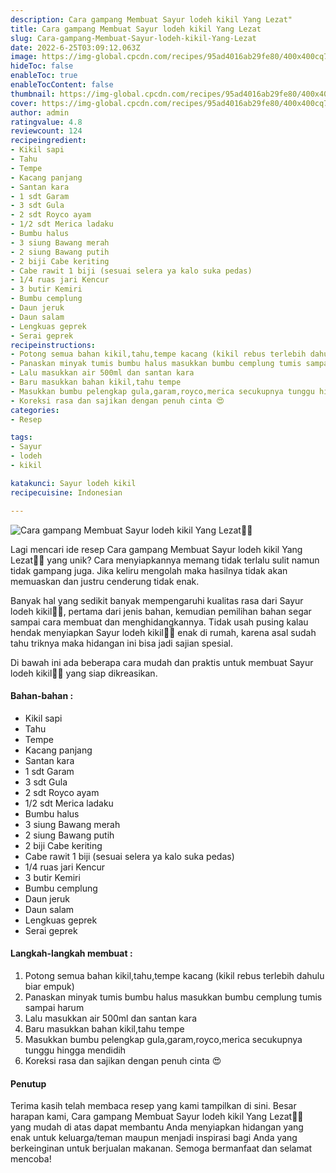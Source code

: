 ```yaml
---
description: Cara gampang Membuat Sayur lodeh kikil Yang Lezat"
title: Cara gampang Membuat Sayur lodeh kikil Yang Lezat
slug: Cara-gampang-Membuat-Sayur-lodeh-kikil-Yang-Lezat
date: 2022-6-25T03:09:12.063Z
image: https://img-global.cpcdn.com/recipes/95ad4016ab29fe80/400x400cq70/photo.jpg
hideToc: false
enableToc: true
enableTocContent: false
thumbnail: https://img-global.cpcdn.com/recipes/95ad4016ab29fe80/400x400cq70/photo.jpg
cover: https://img-global.cpcdn.com/recipes/95ad4016ab29fe80/400x400cq70/photo.jpg
author: admin
ratingvalue: 4.8
reviewcount: 124
recipeingredient:
- Kikil sapi
- Tahu
- Tempe
- Kacang panjang
- Santan kara
- 1 sdt Garam
- 3 sdt Gula
- 2 sdt Royco ayam
- 1/2 sdt Merica ladaku
- Bumbu halus
- 3 siung Bawang merah
- 2 siung Bawang putih
- 2 biji Cabe keriting
- Cabe rawit 1 biji (sesuai selera ya kalo suka pedas)
- 1/4 ruas jari Kencur
- 3 butir Kemiri
- Bumbu cemplung
- Daun jeruk
- Daun salam
- Lengkuas geprek
- Serai geprek
recipeinstructions:
- Potong semua bahan kikil,tahu,tempe kacang (kikil rebus terlebih dahulu biar empuk)
- Panaskan minyak tumis bumbu halus masukkan bumbu cemplung tumis sampai harum
- Lalu masukkan air 500ml dan santan kara
- Baru masukkan bahan kikil,tahu tempe
- Masukkan bumbu pelengkap gula,garam,royco,merica secukupnya tunggu hingga mendidih
- Koreksi rasa dan sajikan dengan penuh cinta 😍
categories:
- Resep

tags:
- Sayur
- lodeh
- kikil

katakunci: Sayur lodeh kikil
recipecuisine: Indonesian

---
```


![Cara gampang Membuat Sayur lodeh kikil Yang Lezat👩‍🍳](https://img-global.cpcdn.com/recipes/95ad4016ab29fe80/400x400cq70/photo.jpg)

Lagi mencari ide resep Cara gampang Membuat Sayur lodeh kikil Yang Lezat👩‍🍳 yang unik? Cara menyiapkannya memang tidak terlalu sulit namun tidak gampang juga. Jika keliru mengolah maka hasilnya tidak akan memuaskan dan justru cenderung tidak enak.

Banyak hal yang sedikit banyak mempengaruhi kualitas rasa dari Sayur lodeh kikil👩‍🍳, pertama dari jenis bahan, kemudian pemilihan bahan segar sampai cara membuat dan menghidangkannya. Tidak usah pusing kalau hendak menyiapkan Sayur lodeh kikil👩‍🍳 enak di rumah, karena asal sudah tahu triknya maka hidangan ini bisa jadi sajian spesial.

Di bawah ini ada beberapa cara mudah dan praktis untuk membuat Sayur lodeh kikil👩‍🍳 yang siap dikreasikan.

<!--inarticleads1-->

#### Bahan-bahan :

- Kikil sapi
- Tahu
- Tempe
- Kacang panjang
- Santan kara
- 1 sdt Garam
- 3 sdt Gula
- 2 sdt Royco ayam
- 1/2 sdt Merica ladaku
- Bumbu halus
- 3 siung Bawang merah
- 2 siung Bawang putih
- 2 biji Cabe keriting
- Cabe rawit 1 biji (sesuai selera ya kalo suka pedas)
- 1/4 ruas jari Kencur
- 3 butir Kemiri
- Bumbu cemplung
- Daun jeruk
- Daun salam
- Lengkuas geprek
- Serai geprek

<!--inarticleads2-->

#### Langkah-langkah membuat :

1. Potong semua bahan kikil,tahu,tempe kacang (kikil rebus terlebih dahulu biar empuk)
1. Panaskan minyak tumis bumbu halus masukkan bumbu cemplung tumis sampai harum
1. Lalu masukkan air 500ml dan santan kara
1. Baru masukkan bahan kikil,tahu tempe
1. Masukkan bumbu pelengkap gula,garam,royco,merica secukupnya tunggu hingga mendidih
1. Koreksi rasa dan sajikan dengan penuh cinta 😍

#### Penutup

Terima kasih telah membaca resep yang kami tampilkan di sini. Besar harapan kami, Cara gampang Membuat Sayur lodeh kikil Yang Lezat👩‍🍳 yang mudah di atas dapat membantu Anda menyiapkan hidangan yang enak untuk keluarga/teman maupun menjadi inspirasi bagi Anda yang berkeinginan untuk berjualan makanan. Semoga bermanfaat dan selamat mencoba!